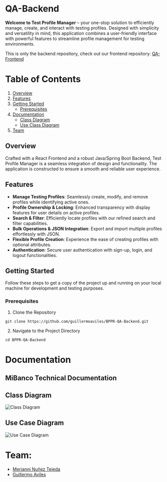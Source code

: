 # QA-Backend

**Welcome to Test Profile Manager** – your one-stop solution to efficiently manage, create, and interact with testing profiles. Designed with simplicity and versatility in mind, this application combines a user-friendly interface with powerful features to streamline profile management for testing environments.

This is only the backend repository, check out our frontend repository: [QA-Frontend](https://github.com/guillermoaviles/BPPR-QA-Frontend)

# Table of Contents

1. [Overview](#overview)
2. [Features](#features)
3. [Getting Started](#getting-started)
   - [Prerequisites](#prerequisites)
4. [Documentation](#documentation)
   - [Class Diagram](#class-diagram)
   - [Use Class Diagram](#use-case-diagram)
6. [Team](#team)

## Overview

Crafted with a React Frontend and a robust Java/Spring Boot Backend, Test Profile Manager is a seamless integration of design and functionality. The application is constructed to ensure a smooth and reliable user experience.

## Features

- **Manage Testing Profiles**: Seamlessly create, modify, and remove profiles while identifying active ones.
- **Profile Ownership & Locking**: Enhanced transparency with display features for user details on active profiles.
- **Search & Filter**: Efficiently locate profiles with our refined search and filter capabilities.
- **Bulk Operations & JSON Integration**: Export and import multiple profiles effortlessly with JSON.
- **Flexible Profile Creation**: Experience the ease of creating profiles with optional attributes.
- **Authentication**: Secure user authentication with sign-up, login, and logout functionalities.

## Getting Started

Follow these steps to get a copy of the project up and running on your local machine for development and testing purposes.

### Prerequisites
1. Clone the Repository
```
git clone https://github.com/guillermoaviles/BPPR-QA-Backend.git
```
2. Navigate to the Project Directory
```
cd BPPR-QA-Backend
```

# Documentation

## MiBanco Technical Documentation

## Class Diagram
![Class Diagram](https://github.com/guillermoaviles/BPPR-QA-Frontend/assets/19162359/a349fdb5-e43e-498f-bd18-48a29ec1245e)

## Use Case Diagram
![Use Case Diagram](https://github.com/guillermoaviles/BPPR-QA-Frontend/assets/19162359/0d257f69-0ade-4a06-87c4-fe98713d908d)

# Team:

- [Merianni Nuñez Tejeda](https://github.com/merianni)
- [Guillermo Aviles](https://github.com/guillermoaviles)

